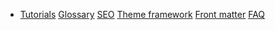 * [Tutorials](/docs/tutorials.html) [Glossary](/docs/glossary.html) [SEO](/docs/seo.html) [Theme framework](/docs/theme-framework.html) [Front matter](/docs/front-matter.html) [FAQ](/docs/faq.html)

